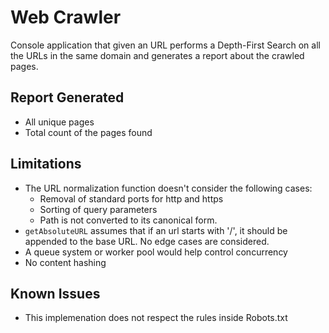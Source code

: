 # Web Crawler

Console application that given an URL performs a Depth-First Search on all the URLs in the same domain and generates a report about the crawled pages.

## Report Generated

- All unique pages
- Total count of the pages found

## Limitations

- The URL normalization function doesn't consider the following cases:
    - Removal of standard ports for http and https
    - Sorting of query parameters
    - Path is not converted to its canonical form.
- `getAbsoluteURL` assumes that if an url starts with '/', it should be appended to the base URL. No edge cases are considered.
- A queue system or worker pool would help control concurrency
- No content hashing

## Known Issues

- This implemenation does not respect the rules inside Robots.txt